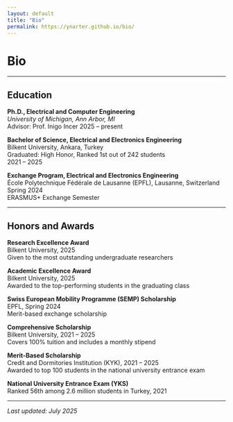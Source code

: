 ```yaml
---
layout: default
title: "Bio"
permalink: https://ynarter.github.io/bio/
---
```


# Bio
---

## Education

**Ph.D., Electrical and Computer Engineering**  
_University of Michigan, Ann Arbor, MI_  
Advisor: Prof. Inigo Incer 
2025 – present  

**Bachelor of Science, Electrical and Electronics Engineering**  
Bilkent University, Ankara, Turkey  
Graduated: High Honor, Ranked 1st out of 242 students  
2021 – 2025  

**Exchange Program, Electrical and Electronics Engineering**  
École Polytechnique Fédérale de Lausanne (EPFL), Lausanne, Switzerland  
Spring 2024  
ERASMUS+ Exchange Semester

---

## Honors and Awards

**Research Excellence Award**  
Bilkent University, 2025  
Given to the most outstanding undergraduate researchers

**Academic Excellence Award**  
Bilkent University, 2025  
Awarded to the top-performing students in the graduating class

**Swiss European Mobility Programme (SEMP) Scholarship**  
EPFL, Spring 2024  
Merit-based exchange scholarship

**Comprehensive Scholarship**  
Bilkent University, 2021 – 2025  
Covers 100% tuition and includes a monthly stipend

**Merit-Based Scholarship**  
Credit and Dormitories Institution (KYK), 2021 – 2025  
Awarded to top 100 students in the national university entrance exam

**National University Entrance Exam (YKS)**  
Ranked 56th among 2.6 million students in Turkey, 2021

---

_Last updated: July 2025_
